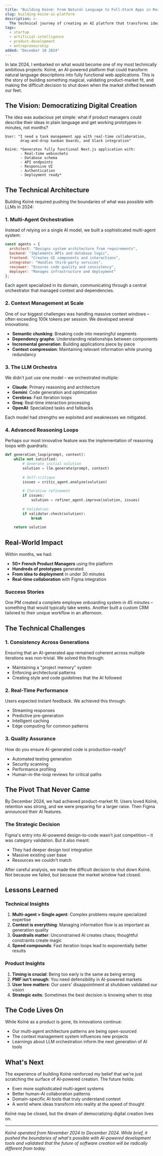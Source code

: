 ```yaml
---
title: "Building Koïnè: From Natural Language to Full-Stack Apps in Real-Time"
slug: building-koine-ai-platform
description: >-
  The technical journey of creating an AI platform that transforms ideas into functional web applications – and why we ultimately shut it down when Figma entered the game
tags:
  - startup
  - artificial-intelligence
  - product-development
  - entrepreneurship
added: "December 10 2024"
---
```


In late 2024, I embarked on what would become one of my most technically ambitious projects: Koïnè, an AI-powered platform that could transform natural language descriptions into fully functional web applications. This is the story of building something magical, validating product-market fit, and making the difficult decision to shut down when the market shifted beneath our feet.

## The Vision: Democratizing Digital Creation

The idea was audacious yet simple: what if product managers could describe their ideas in plain language and get working prototypes in minutes, not months?

```
User: "I need a task management app with real-time collaboration, 
       drag-and-drop kanban boards, and Slack integration"

Koïnè: *Generates fully functional Next.js application with:
       - Real-time websockets
       - Database schema
       - API endpoints  
       - Responsive UI
       - Authentication
       - Deployment ready*
```

## The Technical Architecture

Building Koïnè required pushing the boundaries of what was possible with LLMs in 2024:

### 1. Multi-Agent Orchestration
Instead of relying on a single AI model, we built a sophisticated multi-agent system:

```javascript
const agents = {
  architect: "Designs system architecture from requirements",
  backend: "Implements APIs and database logic",
  frontend: "Creates UI components and interactions",
  integrator: "Handles third-party services",
  reviewer: "Ensures code quality and consistency",
  deployer: "Manages infrastructure and deployment"
};
```

Each agent specialized in its domain, communicating through a central orchestrator that managed context and dependencies.

### 2. Context Management at Scale
One of our biggest challenges was handling massive context windows – often exceeding 100k tokens per session. We developed several innovations:

- **Semantic chunking**: Breaking code into meaningful segments
- **Dependency graphs**: Understanding relationships between components
- **Incremental generation**: Building applications piece by piece
- **Context compression**: Maintaining relevant information while pruning redundancy

### 3. The LLM Orchestra
We didn't just use one model – we orchestrated multiple:

- **Claude**: Primary reasoning and architecture
- **Gemini**: Code generation and optimization
- **Cerebras**: Fast iteration loops
- **Groq**: Real-time interaction processing
- **OpenAI**: Specialized tasks and fallbacks

Each model had strengths we exploited and weaknesses we mitigated.

### 4. Advanced Reasoning Loops
Perhaps our most innovative feature was the implementation of reasoning loops with guardrails:

```python
def generation_loop(prompt, context):
    while not satisfied:
        # Generate initial solution
        solution = llm.generate(prompt, context)
        
        # Self-critique
        issues = critic_agent.analyze(solution)
        
        # Iterative refinement
        if issues:
            solution = refiner_agent.improve(solution, issues)
        
        # Validation
        if validator.check(solution):
            break
            
    return solution
```

## Real-World Impact

Within months, we had:
- **50+ French Product Managers** using the platform
- **Hundreds of prototypes** generated
- **From idea to deployment** in under 30 minutes
- **Real-time collaboration** with Figma integration

### Success Stories

One PM created a complete employee onboarding system in 45 minutes – something that would typically take weeks. Another built a custom CRM tailored to their unique workflow in an afternoon.

## The Technical Challenges

### 1. Consistency Across Generations
Ensuring that an AI-generated app remained coherent across multiple iterations was non-trivial. We solved this through:
- Maintaining a "project memory" system
- Enforcing architectural patterns
- Creating style and code guidelines that the AI followed

### 2. Real-Time Performance
Users expected instant feedback. We achieved this through:
- Streaming responses
- Predictive pre-generation
- Intelligent caching
- Edge computing for common patterns

### 3. Quality Assurance
How do you ensure AI-generated code is production-ready?
- Automated testing generation
- Security scanning
- Performance profiling
- Human-in-the-loop reviews for critical paths

## The Pivot That Never Came

By December 2024, we had achieved product-market fit. Users loved Koïnè, retention was strong, and we were preparing for a larger raise. Then Figma announced their AI features.

### The Strategic Decision

Figma's entry into AI-powered design-to-code wasn't just competition – it was category validation. But it also meant:
- They had deeper design tool integration
- Massive existing user base
- Resources we couldn't match

After careful analysis, we made the difficult decision to shut down Koïnè. Not because we failed, but because the market window had closed.

## Lessons Learned

### Technical Insights
1. **Multi-agent > Single agent**: Complex problems require specialized expertise
2. **Context is everything**: Managing information flow is as important as generation quality
3. **Guardrails matter**: Unconstrained AI creates chaos; thoughtful constraints create magic
4. **Speed compounds**: Fast iteration loops lead to exponentially better results

### Product Insights
1. **Timing is crucial**: Being too early is the same as being wrong
2. **PMF isn't enough**: You need defensibility in AI-powered markets
3. **User love matters**: Our users' disappointment at shutdown validated our vision
4. **Strategic exits**: Sometimes the best decision is knowing when to stop

## The Code Lives On

While Koïnè as a product is gone, its innovations continue:
- Our multi-agent architecture patterns are being open-sourced
- The context management system influences new projects
- Learnings about LLM orchestration inform the next generation of AI tools

## What's Next

The experience of building Koïnè reinforced my belief that we're just scratching the surface of AI-powered creation. The future holds:
- Even more sophisticated multi-agent systems
- Better human-AI collaboration patterns
- Domain-specific AI tools that truly understand context
- A world where ideas transform into reality at the speed of thought

Koïnè may be closed, but the dream of democratizing digital creation lives on.

---

*Koïnè operated from November 2024 to December 2024. While brief, it pushed the boundaries of what's possible with AI-powered development tools and validated that the future of software creation will be radically different from today.* 